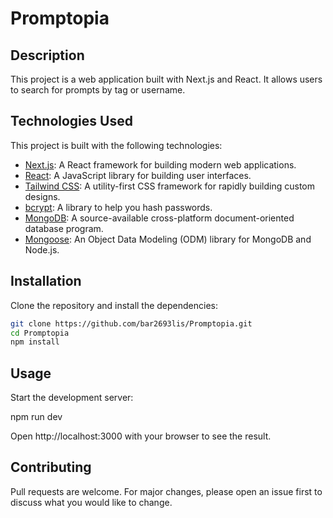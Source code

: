 # Promptopia

## Description

This project is a web application built with Next.js and React. It allows users to search for prompts by tag or username.

## Technologies Used

This project is built with the following technologies:

- [Next.js](https://nextjs.org/): A React framework for building modern web applications.
- [React](https://reactjs.org/): A JavaScript library for building user interfaces.
- [Tailwind CSS](https://tailwindcss.com/): A utility-first CSS framework for rapidly building custom designs.
- [bcrypt](https://www.npmjs.com/package/bcrypt): A library to help you hash passwords.
- [MongoDB](https://www.mongodb.com/): A source-available cross-platform document-oriented database program.
- [Mongoose](https://mongoosejs.com/): An Object Data Modeling (ODM) library for MongoDB and Node.js.

## Installation

Clone the repository and install the dependencies:

```bash
git clone https://github.com/bar2693lis/Promptopia.git
cd Promptopia
npm install
```

## Usage

Start the development server:

npm run dev

Open http://localhost:3000 with your browser to see the result.

## Contributing

Pull requests are welcome. For major changes, please open an issue first to discuss what you would like to change.
